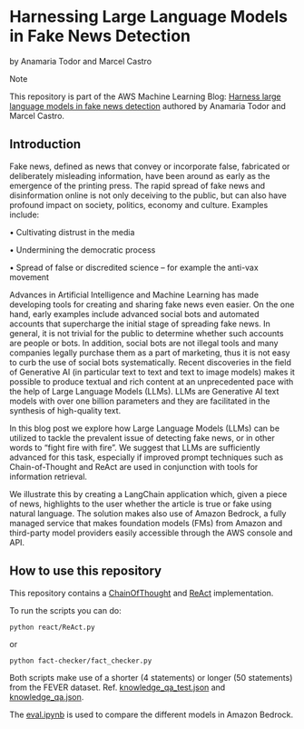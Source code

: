# Harnessing Large Language Models in Fake News Detection

by Anamaria Todor and Marcel Castro



> [!NOTE]
>
> This repository is part of the AWS Machine Learning Blog: [Harness large language models in fake news detection](https://aws.amazon.com/blogs/machine-learning/harness-large-language-models-in-fake-news-detection/) authored by Anamaria Todor and Marcel Castro. 



## Introduction

Fake news, defined as news that convey or incorporate false, fabricated or deliberately misleading information, have been around as early as the emergence of the printing press. The rapid spread of fake news and disinformation online is not only deceiving to the public, but can also have profound impact on society, politics, economy and culture. Examples include:

• Cultivating distrust in the media

• Undermining the democratic process

• Spread of false or discredited science – for example the anti-vax movement



Advances in Artificial Intelligence and Machine Learning has made developing tools for creating and sharing fake news even easier. On the one hand, early examples include advanced social bots and automated accounts that supercharge the initial stage of spreading fake news. In general, it is not trivial for the public to determine whether such accounts are people or bots. In addition, social bots are not illegal tools and many companies legally purchase them as a part of marketing, thus it is not easy to curb the use of social bots systematically. 
Recent discoveries in the field of Generative AI (in particular text to text and text to image models) makes it possible to produce textual and rich content at an unprecedented pace with the help of Large Language Models (LLMs).  LLMs are Generative AI text models with over one billion parameters and they are facilitated in the synthesis of high-quality text.

In this blog post we explore how Large Language Models (LLMs) can be utilized to tackle the prevalent issue of detecting fake news, or in other words to “fight fire with fire”. We suggest that LLMs are sufficiently advanced for this task, especially if improved prompt techniques such as Chain-of-Thought and ReAct are used in conjunction with tools for information retrieval.  

We illustrate this by creating a LangChain application which, given a piece of news, highlights to the user whether the article is true or fake using natural language. The solution makes also use of Amazon Bedrock, a fully managed service that makes foundation models (FMs) from Amazon and third-party model providers easily accessible through the AWS console and API.


## How to use this repository

This repository contains a [ChainOfThought](./fact-checker/fact_checker.py) and [ReAct](react/ReAct.py) implementation.

To run the scripts you can do:

```bash
python react/ReAct.py
```

or

```
python fact-checker/fact_checker.py
```



Both scripts make use of a shorter (4 statements) or longer (50 statements) from the FEVER dataset. Ref. [knowledge_qa_test.json](./knowledge_qa_test.json) and [knowledge_qa.json](./knowledge_qa.json).

The [eval.ipynb](./eval.ipynb) is used to compare the different models in Amazon Bedrock.
